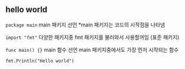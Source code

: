 ## hello world

`package main`
main 패키지 선언
*main 패키지는 코드의 시작점을 나타냄

`import "fmt"`
다양한 패키지중 fmt 패키지를 불러와서 사용할꺼임 (표준 패키지)

`func main() {}`
main 함수 선언
main 패키지중에서도 가장 먼저 시작되는 함수

`fmt.Println("Hello world")`